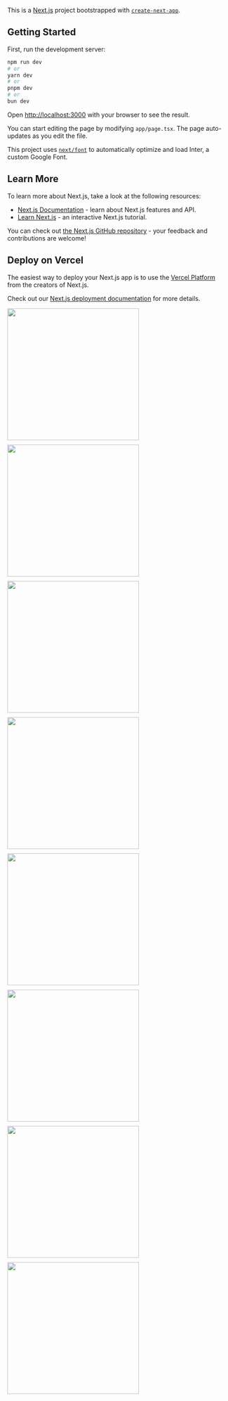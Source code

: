 This is a [Next.js](https://nextjs.org/) project bootstrapped with [`create-next-app`](https://github.com/vercel/next.js/tree/canary/packages/create-next-app).

## Getting Started

First, run the development server:

```bash
npm run dev
# or
yarn dev
# or
pnpm dev
# or
bun dev
```

Open [http://localhost:3000](http://localhost:3000) with your browser to see the result.

You can start editing the page by modifying `app/page.tsx`. The page auto-updates as you edit the file.

This project uses [`next/font`](https://nextjs.org/docs/basic-features/font-optimization) to automatically optimize and load Inter, a custom Google Font.

## Learn More

To learn more about Next.js, take a look at the following resources:

- [Next.js Documentation](https://nextjs.org/docs) - learn about Next.js features and API.
- [Learn Next.js](https://nextjs.org/learn) - an interactive Next.js tutorial.

You can check out [the Next.js GitHub repository](https://github.com/vercel/next.js/) - your feedback and contributions are welcome!

## Deploy on Vercel

The easiest way to deploy your Next.js app is to use the [Vercel Platform](https://vercel.com/new?utm_medium=default-template&filter=next.js&utm_source=create-next-app&utm_campaign=create-next-app-readme) from the creators of Next.js.

Check out our [Next.js deployment documentation](https://nextjs.org/docs/deployment) for more details.



<div style="display: flex; flex-wrap: wrap; gap: 10px;">
  <img src="https://github.com/user-attachments/assets/c869723f-2e9f-45dc-a328-5f5489a3a7c7" width="300"/>
  <img src="https://github.com/user-attachments/assets/46c8ba2d-fe76-4b41-bc83-b026d4f99b52" width="300"/>
  <img src="https://github.com/user-attachments/assets/d254e8f4-88a2-42a4-8572-8b49af0caa51" width="300"/>
  <img src="https://github.com/user-attachments/assets/b5c4fe02-4e38-44bb-ae25-3fff152cb435" width="300"/>
  <img src="https://github.com/user-attachments/assets/b2c11c05-f1fc-4847-975e-78df3d876fbc" width="300"/>
  <img src="https://github.com/user-attachments/assets/50e7edf5-87ca-45e9-a8c4-e1f0462c55f3" width="300"/>
  <img src="https://github.com/user-attachments/assets/08b7d4a5-e699-4895-8d28-ea259a775b69" width="300"/>
  <img src="https://github.com/user-attachments/assets/dd58d890-1c81-4722-9c17-1b51cb19f72f" width="300"/>
</div>

